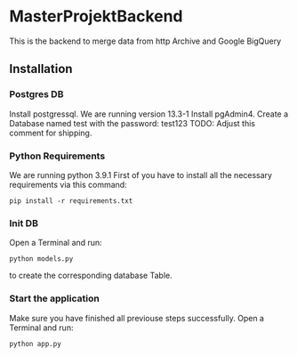 # MasterProjektBackend
This is the backend to merge data from http Archive and Google BigQuery

## Installation
### Postgres DB
Install postgressql. We are running version 13.3-1
Install pgAdmin4. Create a Database named test with the password: test123 TODO: Adjust this comment for shipping.

### Python Requirements
We are running python 3.9.1
First of you have to install all the necessary requirements via this command: 
```
pip install -r requirements.txt
```

### Init DB
Open a Terminal and run: 
```
python models.py
``` 
to create the corresponding database Table.

### Start the application
Make sure you have finished all previouse steps successfully.
Open a Terminal and run: 
```
python app.py
``` 